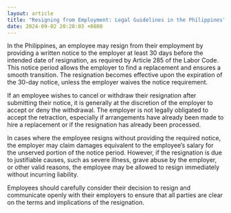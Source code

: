 ```yaml
---
layout: article
title: "Resigning from Employment: Legal Guidelines in the Philippines"
date: 2024-09-02 20:28:03 +0800
---
```


<p>In the Philippines, an employee may resign from their employment by providing a written notice to the employer at least 30 days before the intended date of resignation, as required by Article 285 of the Labor Code. This notice period allows the employer to find a replacement and ensures a smooth transition. The resignation becomes effective upon the expiration of the 30-day notice, unless the employer waives the notice requirement.</p><p>If an employee wishes to cancel or withdraw their resignation after submitting their notice, it is generally at the discretion of the employer to accept or deny the withdrawal. The employer is not legally obligated to accept the retraction, especially if arrangements have already been made to hire a replacement or if the resignation has already been processed.</p><p>In cases where the employee resigns without providing the required notice, the employer may claim damages equivalent to the employee’s salary for the unserved portion of the notice period. However, if the resignation is due to justifiable causes, such as severe illness, grave abuse by the employer, or other valid reasons, the employee may be allowed to resign immediately without incurring liability.</p><p>Employees should carefully consider their decision to resign and communicate openly with their employers to ensure that all parties are clear on the terms and implications of the resignation.</p>